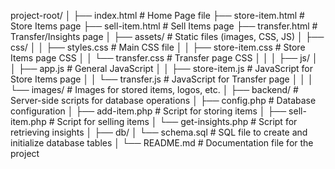 project-root/
│
├── index.html               # Home Page file
├── store-item.html          # Store Items page
├── sell-item.html           # Sell Items page
├── transfer.html            # Transfer/Insights page
│
├── assets/                  # Static files (images, CSS, JS)
│   ├── css/
│   │   ├── styles.css       # Main CSS file
│   │   ├── store-item.css   # Store Items page CSS
│   │   └── transfer.css     # Transfer page CSS
│   │
│   ├── js/
│   │   ├── app.js           # General JavaScript
│   │   ├── store-item.js    # JavaScript for Store Items page
│   │   └── transfer.js      # JavaScript for Transfer page
│   │
│   └── images/              # Images for stored items, logos, etc.
│
├── backend/                 # Server-side scripts for database operations
│   ├── config.php           # Database configuration
│   ├── add-item.php         # Script for storing items
│   ├── sell-item.php        # Script for selling items
│   └── get-insights.php     # Script for retrieving insights
│
├── db/
│   └── schema.sql           # SQL file to create and initialize database tables
│
└── README.md                # Documentation file for the project

